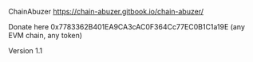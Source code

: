 ChainAbuzer
https://chain-abuzer.gitbook.io/chain-abuzer/

Donate here 0x7783362B401EA9CA3cAC0F364Cc77EC0B1C1a19E (any EVM chain, any token)

Version 1.1